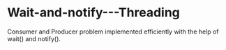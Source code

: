# Wait-and-notify---Threading
Consumer and Producer problem implemented efficiently with the help of wait() and notify().
